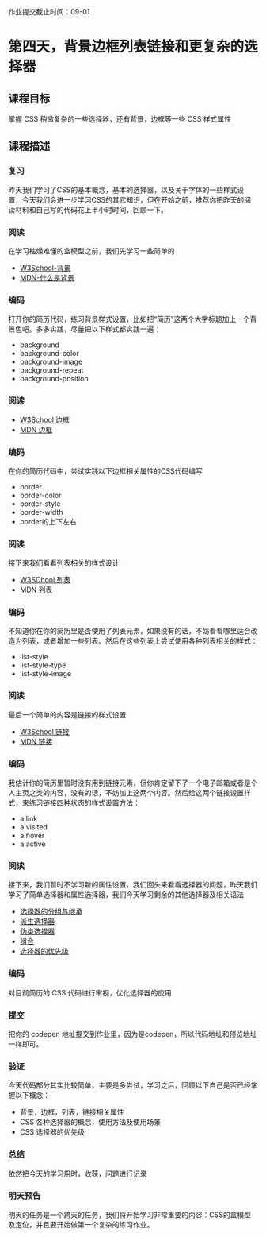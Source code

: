 作业提交截止时间：09-01

# 第四天，背景边框列表链接和更复杂的选择器

## 课程目标

掌握 CSS 稍微复杂的一些选择器，还有背景，边框等一些 CSS 样式属性

## 课程描述

### 复习

昨天我们学习了CSS的基本概念，基本的选择器，以及关于字体的一些样式设置，今天我们会进一步学习CSS的其它知识，但在开始之前，推荐你把昨天的阅读材料和自己写的代码花上半小时时间，回顾一下。

### 阅读

在学习枯燥难懂的盒模型之前，我们先学习一些简单的

  * [W3School-背景](http://www.w3school.com.cn/css/css_background.asp)
  * [MDN-什么是背景](https://developer.mozilla.org/zh-CN/docs/Learn/CSS/Styling_boxes/%E8%83%8C%E6%99%AF)

### 编码

打开你的简历代码，练习背景样式设置，比如把“简历”这两个大字标题加上一个背景色吧。多多实践，尽量把以下样式都实践一遍：

  * background
  * background-color
  * background-image
  * background-repeat
  * background-position

### 阅读

  * [W3School 边框](http://www.w3school.com.cn/css/css_border.asp)
  * [MDN 边框](https://developer.mozilla.org/zh-CN/docs/Learn/CSS/Styling_boxes/Borders)

### 编码

在你的简历代码中，尝试实践以下边框相关属性的CSS代码编写

  * border
  * border-color
  * border-style
  * border-width
  * border的上下左右

### 阅读

接下来我们看看列表相关的样式设计

  * [W3SChool 列表](http://www.w3school.com.cn/css/css_list.asp)
  * [MDN 列表](https://developer.mozilla.org/zh-CN/docs/Learn/CSS/%E4%B8%BA%E6%96%87%E6%9C%AC%E6%B7%BB%E5%8A%A0%E6%A0%B7%E5%BC%8F/Styling_lists)

### 编码

不知道你在你的简历里是否使用了列表元素，如果没有的话，不妨看看哪里适合改造为列表，或者增加一些列表。然后在这些列表上尝试使用各种列表相关的样式：

  * list-style
  * list-style-type
  * list-style-image

### 阅读

最后一个简单的内容是链接的样式设置

  * [W3School 链接](http://www.w3school.com.cn/css/css_link.asp)
  * [MDN 链接](https://developer.mozilla.org/zh-CN/docs/Learn/CSS/%E4%B8%BA%E6%96%87%E6%9C%AC%E6%B7%BB%E5%8A%A0%E6%A0%B7%E5%BC%8F/Styling_links)

### 编码

我估计你的简历里暂时没有用到链接元素，但你肯定留下了一个电子邮箱或者是个人主页之类的内容，没有的话，不妨加上这两个内容。然后给这两个链接设置样式，来练习链接四种状态的样式设置方法：

  * a:link
  * a:visited
  * a:hover
  * a:active

### 阅读

接下来，我们暂时不学习新的属性设置，我们回头来看看选择器的问题，昨天我们学习了简单选择器和属性选择器，我们今天学习剩余的其他选择器及相关语法

  * [选择器的分组与继承](http://www.w3school.com.cn/css/css_syntax_pro.asp)
  * [派生选择器](http://www.w3school.com.cn/css/css_syntax_descendant_selector.asp)
  * [伪类选择器](https://developer.mozilla.org/zh-CN/docs/Learn/CSS/Introduction_to_CSS/Pseudo-classes_and_pseudo-elements)
  * [组合](https://developer.mozilla.org/zh-CN/docs/Learn/CSS/Introduction_to_CSS/Combinators_and_multiple_selectors)
  * [选择器的优先级](https://developer.mozilla.org/zh-CN/docs/Learn/CSS/Introduction_to_CSS/Cascade_and_inheritance)

### 编码

对目前简历的 CSS 代码进行审视，优化选择器的应用

### 提交

把你的 codepen 地址提交到作业里，因为是codepen，所以代码地址和预览地址一样即可。

### 验证

今天代码部分其实比较简单，主要是多尝试，学习之后，回顾以下自己是否已经掌握以下概念：

  * 背景，边框，列表，链接相关属性
  * CSS 各种选择器的概念，使用方法及使用场景
  * CSS 选择器的优先级

### 总结

依然把今天的学习用时，收获，问题进行记录

### 明天预告

明天的任务是一个跨天的任务，我们将开始学习非常重要的内容：CSS的盒模型及定位，并且要开始做第一个复杂的练习作业。

